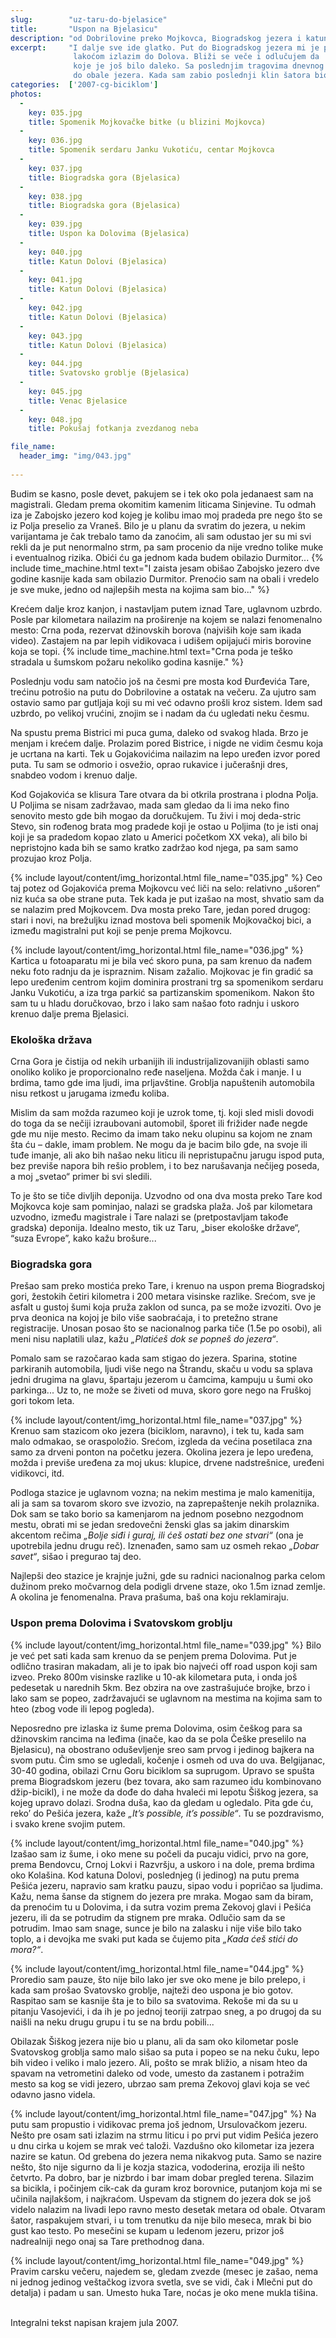 ```yaml
---
slug:        "uz-taru-do-bjelasice"
title:       "Uspon na Bjelasicu"
description: "od Dobrilovine preko Mojkovca, Biogradskog jezera i katuna Dolovi do Pešića jezera"
excerpt:     "I dalje sve ide glatko. Put do Biogradskog jezera mi je proleteo, obilazim jezero i zatim 'iz cuga' i sa 
              lakoćom izlazim do Dolova. Bliži se veče i odlučujem da 'pritisnem' malo da bih zanoćio kod Pešića jezera
              koje je još bilo daleko. Sa poslednjim tragovima dnevnog svetla spuštam se kroz borovnice niz padine Crne glave
              do obale jezera. Kada sam zabio poslednji klin šatora bio je već potpuni mrak."
categories:  ['2007-cg-biciklom']
photos:
  -
    key: 035.jpg
    title: Spomenik Mojkovačke bitke (u blizini Mojkovca)
  -
    key: 036.jpg
    title: Spomenik serdaru Janku Vukotiću, centar Mojkovca
  -
    key: 037.jpg
    title: Biogradska gora (Bjelasica)
  -
    key: 038.jpg
    title: Biogradska gora (Bjelasica)
  -
    key: 039.jpg
    title: Uspon ka Dolovima (Bjelasica)
  -
    key: 040.jpg
    title: Katun Dolovi (Bjelasica)
  -
    key: 041.jpg
    title: Katun Dolovi (Bjelasica)
  -
    key: 042.jpg
    title: Katun Dolovi (Bjelasica)
  -
    key: 043.jpg
    title: Katun Dolovi (Bjelasica)
  -
    key: 044.jpg
    title: Svatovsko groblje (Bjelasica)
  -
    key: 045.jpg
    title: Venac Bjelasice
  -
    key: 048.jpg
    title: Pokušaj fotkanja zvezdanog neba

file_name:
  header_img: "img/043.jpg"
  
---
```


Budim se kasno, posle devet, pakujem se i tek oko pola jedanaest sam na magistrali. Gledam prema okomitim kamenim 
liticama Sinjevine. Tu odmah iza je Zabojsko jezero kod kojeg je kolibu imao moj pradeda pre nego što se iz Polja 
preselio za Vraneš. Bilo je u planu da svratim do jezera, u nekim varijantama je čak trebalo tamo da zanoćim, ali sam 
odustao jer su mi svi rekli da je put nenormalno strm, pa sam procenio da nije vredno tolike muke i eventualnog rizika. 
Obići ću ga jednom kada budem obilazio Durmitor...
{% include time_machine.html text="I zaista jesam obišao Zabojsko jezero dve godine kasnije kada sam obilazio Durmitor. Prenoćio sam na obali i vredelo je sve muke, jedno od najlepših mesta na kojima sam bio..." %}

Krećem dalje kroz kanjon, i nastavljam putem iznad Tare, uglavnom uzbrdo. Posle par kilometara nailazim na proširenje 
na kojem se nalazi fenomenalno mesto: Crna poda, rezervat džinovskih borova (najviših koje sam ikada video). Zastajem 
na par lepih vidikovaca i udišem opijajući miris borovine koja se topi.
{% include time_machine.html text="Crna poda je teško stradala u šumskom požaru nekoliko godina kasnije." %}

Poslednju vodu sam natočio još na česmi pre mosta kod Đurđevića Tare, trećinu potrošio na putu do Dobrilovine a ostatak 
na večeru. Za ujutro sam ostavio samo par gutljaja koji su mi već odavno prošli kroz sistem. Idem sad uzbrdo, po 
velikoj vrućini, znojim se i nadam da ću ugledati neku česmu.
 
Na spustu prema Bistrici mi puca guma, daleko od svakog hlada. Brzo je menjam i krećem dalje. Prolazim pored Bistrice, 
i nigde ne vidim česmu koja je ucrtana na karti. Tek u Gojakovićima nailazim na lepo uređen izvor pored puta. Tu sam se 
odmorio i osvežio, oprao rukavice i jučerašnji dres, snabdeo vodom i krenuo dalje.
 
Kod Gojakovića se klisura Tare otvara da bi otkrila prostrana i plodna Polja. U Poljima se nisam zadržavao, mada sam 
gledao da li ima neko fino senovito mesto gde bih mogao da doručkujem. Tu živi i moj deda-stric Stevo, sin rođenog 
brata mog pradede koji je ostao u Poljima (to je isti onaj koji je sa pradedom kopao zlato u Americi početkom XX veka), 
ali bilo bi nepristojno kada bih se samo kratko zadržao kod njega, pa sam samo prozujao kroz Polja.

{% include layout/content/img_horizontal.html file_name="035.jpg" %}
Ceo taj potez od Gojakovića prema Mojkovcu već liči na selo: relativno „ušoren“ niz kuća sa obe strane puta. Tek kada 
je put izašao na most, shvatio sam da se nalazim pred Mojkovcem. Dva mosta preko Tare, jedan pored drugog: stari i 
novi, na brežuljku iznad mostova beli spomenik Mojkovačkoj bici, a između magistralni put koji se penje prema Mojkovcu.

{% include layout/content/img_horizontal.html file_name="036.jpg" %}
Kartica u fotoaparatu mi je bila već skoro puna, pa sam krenuo da nađem neku foto radnju da je ispraznim. Nisam zažalio. 
Mojkovac je fin gradić sa lepo uređenim centrom kojim dominira prostrani trg sa spomenikom serdaru Janku 
Vukotiću, a iza trga parkić sa partizanskim spomenikom. Nakon što sam tu u hladu doručkovao, brzo i lako sam našao 
foto radnju i uskoro krenuo dalje prema Bjelasici.
 
### Ekološka država
 
Crna Gora je čistija od nekih urbanijih ili industrijalizovanijih oblasti samo onoliko koliko je proporcionalno ređe 
naseljena. Možda čak i manje. I u brdima, tamo gde ima ljudi, ima prljavštine. Groblja napuštenih automobila nisu 
retkost u jarugama između koliba.
 
Mislim da sam možda razumeo koji je uzrok tome, tj. koji sled misli dovodi do toga da se nečiji izraubovani automobil, 
šporet ili frižider nađe negde gde mu nije mesto. Recimo da imam tako neku olupinu sa kojom ne znam šta ću – dakle, 
imam problem. Ne mogu da je bacim bilo gde, na svoje ili tuđe imanje, ali ako bih našao neku liticu ili nepristupačnu 
jarugu ispod puta, bez previše napora bih rešio problem, i to bez narušavanja nečijeg poseda, a moj „svetao“ primer bi 
svi sledili.
 
To je što se tiče divljih deponija. Uzvodno od ona dva mosta preko Tare kod Mojkovca koje sam pominjao, nalazi se 
gradska plaža. Još par kilometara uzvodno, između magistrale i Tare nalazi se (pretpostavljam takođe gradska) deponija. 
Idealno mesto, tik uz Taru, „biser ekološke države“, “suza Evrope”, kako kažu brošure...
 
### Biogradska gora
 
Prešao sam preko mostića preko Tare, i krenuo na uspon prema Biogradskoj gori, žestokih četiri kilometra i 200 metara 
visinske razlike. Srećom, sve je asfalt u gustoj šumi koja pruža zaklon od sunca, pa se može izvoziti. Ovo je prva 
deonica na kojoj je bilo više saobraćaja, i to pretežno strane registracije. Unosan posao što se nacionalnog parka tiče 
(1.5e po osobi), ali meni nisu naplatili ulaz, kažu *„Platićeš dok se popneš do jezera“*.
 
Pomalo sam se razočarao kada sam stigao do jezera. Sparina, stotine parkiranih automobila, ljudi više nego na Štrandu, 
skaču u vodu sa splava jedni drugima na glavu, špartaju jezerom u čamcima, kampuju u šumi oko parkinga... Uz to, ne 
može se živeti od muva, skoro gore nego na Fruškoj gori tokom leta.

{% include layout/content/img_horizontal.html file_name="037.jpg" %}
Krenuo sam stazicom oko jezera (biciklom, naravno), i tek tu, kada sam malo odmakao, se oraspoložio. Srećom, izgleda 
da većina posetilaca zna samo za drveni ponton na početku jezera. Okolina jezera je lepo uređena, možda i previše 
uređena za moj ukus: klupice, drvene nadstrešnice, uređeni vidikovci, itd.
 
Podloga stazice je uglavnom vozna; na nekim mestima je malo kamenitija, ali ja sam sa tovarom skoro sve izvozio, na 
zaprepaštenje nekih prolaznika. Dok sam se tako borio sa kamenjarom na jednom posebno nezgodnom mestu, obrati mi se 
jedan sredovečni ženski glas sa jakim dinarskim akcentom rečima *„Bolje siđi i guraj, ili ćeš ostati bez one stvari“* 
(ona je upotrebila jednu drugu reč). Iznenađen, samo sam uz osmeh rekao *„Dobar savet“*, sišao i pregurao taj deo.
 
Najlepši deo stazice je krajnje južni, gde su radnici nacionalnog parka celom dužinom preko močvarnog dela podigli 
drvene staze, oko 1.5m iznad zemlje. A okolina je fenomenalna. Prava prašuma, baš ona koju reklamiraju.
 
### Uspon prema Dolovima i Svatovskom groblju
 
{% include layout/content/img_horizontal.html file_name="039.jpg" %}
Bilo je već pet sati kada sam krenuo da se penjem prema Dolovima. Put je odlično trasiran makadam, ali je to ipak bio 
najveći off road uspon koji sam izveo. Preko 800m visinske razlike u 10-ak kilometara puta, i onda još pedesetak u 
narednih 5km. Bez obzira na ove zastrašujuće brojke, brzo i lako sam se popeo, zadržavajući se uglavnom na mestima na 
kojima sam to hteo (zbog vode ili lepog pogleda).
 
Neposredno pre izlaska iz šume prema Dolovima, osim češkog para sa džinovskim rancima na leđima (inače, kao da se pola 
Češke preselilo na Bjelasicu), na obostrano oduševljenje sreo sam prvog i jedinog bajkera na svom putu. Čim smo se 
ugledali, kočenje i osmeh od uva do uva. Belgijanac, 30-40 godina, obilazi Crnu Goru biciklom sa suprugom. Upravo se 
spušta prema Biogradskom jezeru (bez tovara, ako sam razumeo idu kombinovano džip-bicikl), i ne može da dođe do daha 
hvaleći mi lepotu Šiškog jezera, sa kojeg upravo dolazi. Srodna duša, kao da gledam u ogledalo. Pita gde ću, reko’ do 
Pešića jezera, kaže *„It’s possible, it’s possible“*. Tu se pozdravismo, i svako krene svojim putem.

{% include layout/content/img_horizontal.html file_name="040.jpg" %}
Izašao sam iz šume, i oko mene su počeli da pucaju vidici, prvo na gore, prema Bendovcu, Crnoj Lokvi i Razvršju, a 
uskoro i na dole, prema brdima oko Kolašina. Kod katuna Dolovi, poslednjeg (i jedinog) na putu prema Pešića jezeru, 
napravio sam kratku pauzu, sipao vodu i popričao sa ljudima. Kažu, nema šanse da stignem do jezera pre mraka. Mogao 
sam da biram, da prenoćim tu u Dolovima, i da sutra vozim prema Zekovoj glavi i Pešića jezeru, ili da se potrudim da 
stignem pre mraka. Odlučio sam da se potrudim. Imao sam snage, sunce je bilo na zalasku i nije više bilo tako toplo, 
a i devojka me svaki put kada se čujemo pita *„Kada ćeš stići do mora?“*.

{% include layout/content/img_horizontal.html file_name="044.jpg" %}
Proredio sam pauze, što nije bilo lako jer sve oko mene je bilo prelepo, i kada sam prošao Svatovsko groblje, najteži 
deo uspona je bio gotov. Raspitao sam se kasnije šta je to bilo sa svatovima. Rekoše mi da su u pitanju Vasojevići, i 
da ih je po jednoj teoriji zatrpao sneg, a po drugoj da su naišli na neku drugu grupu i tu se na brdu pobili...

Obilazak Šiškog jezera nije bio u planu, ali da sam oko kilometar posle Svatovskog groblja samo malo sišao sa puta i 
popeo se na neku čuku, lepo bih video i veliko i malo jezero. Ali, pošto se mrak bližio, a nisam hteo da spavam na 
vetrometini daleko od vode, umesto da zastanem i potražim mesto sa kog se vidi jezero, ubrzao sam prema Zekovoj glavi 
koja se već odavno jasno videla.

{% include layout/content/img_horizontal.html file_name="047.jpg" %}
Na putu sam propustio i vidikovac prema još jednom, Ursulovačkom jezeru. Nešto pre osam sati izlazim na strmu liticu i 
po prvi put vidim Pešića jezero u dnu cirka u kojem se mrak već taloži. Vazdušno oko kilometar iza jezera nazire se 
katun. Od grebena do jezera nema nikakvog puta. Samo se nazire nešto, što nije sigurno da li je kozja stazica, 
vododerina, erozija ili nešto četvrto. Pa dobro, bar je nizbrdo i bar imam dobar pregled terena. Silazim sa bicikla, i 
počinjem cik-cak da guram kroz borovnice, putanjom koja mi se učinila najlakšom, i najkraćom. Uspevam da stignem do 
jezera dok se još videlo nalazim na livadi lepo ravno mesto desetak metara od obale. Otvaram šator, raspakujem stvari, 
i u tom trenutku da nije bilo meseca, mrak bi bio gust kao testo. Po mesečini se kupam u ledenom jezeru, prizor još 
nadrealniji nego onaj sa Tare prethodnog dana.

{% include layout/content/img_horizontal.html file_name="049.jpg" %}
Pravim carsku večeru, najedem se, gledam zvezde (mesec je zašao, nema ni jednog jedinog veštačkog izvora svetla, sve se 
vidi, čak i Mlečni put do detalja) i padam u san. Umesto huka Tare, noćas je oko mene mukla tišina. 

<br>
<span class="caption text-muted pull-right">Integralni tekst napisan krajem jula 2007.</span>